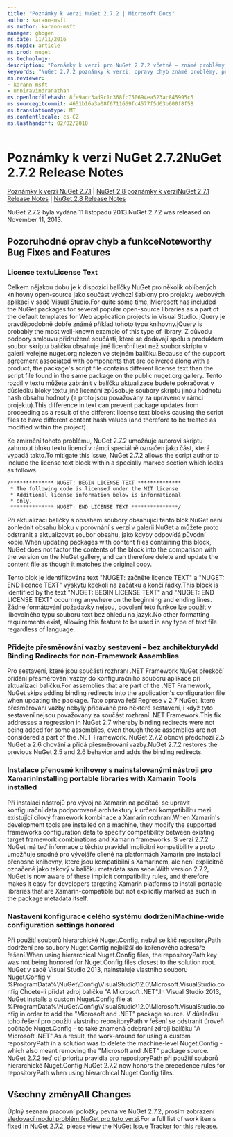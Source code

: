 ```yaml
---
title: "Poznámky k verzi NuGet 2.7.2 | Microsoft Docs"
author: karann-msft
ms.author: karann-msft
manager: ghogen
ms.date: 11/11/2016
ms.topic: article
ms.prod: nuget
ms.technology: 
description: "Poznámky k verzi pro NuGet 2.7.2 včetně – známé problémy, opravy chyb, přidaných funkcí a chcete."
keywords: "NuGet 2.7.2 poznámky k verzi, opravy chyb známé problémy, přidat funkce, chcete"
ms.reviewer:
- karann-msft
- unniravindranathan
ms.openlocfilehash: 8fe9acc3ad9c1c368fc750694ea523ac845995c5
ms.sourcegitcommit: 4651b16a3a08f6711669fc4577f5d63b600f8f58
ms.translationtype: MT
ms.contentlocale: cs-CZ
ms.lasthandoff: 02/02/2018
---
```

# <a name="nuget-272-release-notes"></a><span data-ttu-id="65f3a-104">Poznámky k verzi NuGet 2.7.2</span><span class="sxs-lookup"><span data-stu-id="65f3a-104">NuGet 2.7.2 Release Notes</span></span>

<span data-ttu-id="65f3a-105">[Poznámky k verzi NuGet 2.7.1](../release-notes/nuget-2.7.1.md) | [NuGet 2.8 poznámky k verzi](../release-notes/nuget-2.8.md)</span><span class="sxs-lookup"><span data-stu-id="65f3a-105">[NuGet 2.7.1 Release Notes](../release-notes/nuget-2.7.1.md) | [NuGet 2.8 Release Notes](../release-notes/nuget-2.8.md)</span></span>

<span data-ttu-id="65f3a-106">NuGet 2.7.2 byla vydána 11 listopadu 2013.</span><span class="sxs-lookup"><span data-stu-id="65f3a-106">NuGet 2.7.2 was released on November 11, 2013.</span></span>

## <a name="noteworthy-bug-fixes-and-features"></a><span data-ttu-id="65f3a-107">Pozoruhodné oprav chyb a funkce</span><span class="sxs-lookup"><span data-stu-id="65f3a-107">Noteworthy Bug Fixes and Features</span></span>

### <a name="license-text"></a><span data-ttu-id="65f3a-108">Licence textu</span><span class="sxs-lookup"><span data-stu-id="65f3a-108">License Text</span></span>
<span data-ttu-id="65f3a-109">Celkem nějakou dobu je k dispozici balíčky NuGet pro několik oblíbených knihovny open-source jako součást výchozí šablony pro projekty webových aplikací v sadě Visual Studio.</span><span class="sxs-lookup"><span data-stu-id="65f3a-109">For quite some time, Microsoft has included the NuGet packages for several popular open-source libraries as a part of the default templates for Web application projects in Visual Studio.</span></span> <span data-ttu-id="65f3a-110">jQuery je pravděpodobně dobře známé příklad tohoto typu knihovny.</span><span class="sxs-lookup"><span data-stu-id="65f3a-110">jQuery is probably the most well-known example of this type of library.</span></span> <span data-ttu-id="65f3a-111">Z důvodu podpory smlouvu přidružené součásti, které se dodávají spolu s produktem soubor skriptu balíčku obsahuje jiné licenční text než soubor skriptu v galerii veřejné nuget.org nalezen ve stejném balíčku.</span><span class="sxs-lookup"><span data-stu-id="65f3a-111">Because of the support agreement associated with components that are delivered along with a product, the package's script file contains different license text than the script file found in the same package on the public nuget.org gallery.</span></span> <span data-ttu-id="65f3a-112">Tento rozdíl v textu můžete zabránit v balíčku aktualizace budete pokračovat v důsledku bloky textu jiné licenční způsobuje soubory skriptu jinou hodnotu hash obsahu hodnoty (a proto jsou považovány za upraveno v rámci projektu).</span><span class="sxs-lookup"><span data-stu-id="65f3a-112">This difference in text can prevent package updates from proceeding as a result of the different license text blocks causing the script files to have different content hash values (and therefore to be treated as modified within the project).</span></span>

<span data-ttu-id="65f3a-113">Ke zmírnění tohoto problému, NuGet 2.7.2 umožňuje autorovi skriptu zahrnout bloku textu licencí v rámci speciálně označen jako část, která vypadá takto.</span><span class="sxs-lookup"><span data-stu-id="65f3a-113">To mitigate this issue, NuGet 2.7.2 allows the script author to include the license text block within a specially marked section which looks as follows.</span></span>

    /************** NUGET: BEGIN LICENSE TEXT **************
     * The following code is licensed under the MIT license
     * Additional license information below is informational
     * only.
     ************** NUGET: END LICENSE TEXT ***************/

<span data-ttu-id="65f3a-114">Při aktualizaci balíčky s obsahem soubory obsahující tento blok NuGet není zohlednit obsahu bloku v porovnání s verzí v galerii NuGet a můžete proto odstranit a aktualizovat soubor obsahu, jako kdyby odpovídá původní kopie.</span><span class="sxs-lookup"><span data-stu-id="65f3a-114">When updating packages with content files containing this block, NuGet does not factor the contents of the block into the comparison with the version on the NuGet gallery, and can therefore delete and update the content file as though it matches the original copy.</span></span>

<span data-ttu-id="65f3a-115">Tento blok je identifikována text "NUGET: začněte licence TEXT" a "NUGET: END licence TEXT" výskytu kdekoli na začátku a končí řádky.</span><span class="sxs-lookup"><span data-stu-id="65f3a-115">This block is identified by the text "NUGET: BEGIN LICENSE TEXT" and "NUGET: END LICENSE TEXT" occurring anywhere on the beginning and ending lines.</span></span>  <span data-ttu-id="65f3a-116">Žádné formátování požadavky nejsou, povolení této funkce lze použít v libovolného typu souboru text bez ohledu na jazyk.</span><span class="sxs-lookup"><span data-stu-id="65f3a-116">No other formatting requirements exist, allowing this feature to be used in any type of text file regardless of language.</span></span>

### <a name="add-binding-redirects-for-non-framework-assemblies"></a><span data-ttu-id="65f3a-117">Přidejte přesměrování vazby sestavení – bez architektury</span><span class="sxs-lookup"><span data-stu-id="65f3a-117">Add Binding Redirects for non-Framework Assemblies</span></span>
<span data-ttu-id="65f3a-118">Pro sestavení, které jsou součástí rozhraní .NET Framework NuGet přeskočí přidání přesměrování vazby do konfiguračního souboru aplikace při aktualizaci balíčku.</span><span class="sxs-lookup"><span data-stu-id="65f3a-118">For assemblies that are part of the .NET Framework, NuGet skips adding binding redirects into the application's configuration file when updating the package.</span></span> <span data-ttu-id="65f3a-119">Tato oprava řeší Regrese v 2.7 NuGet, které přesměrování vazby nebyly přidávané pro některé sestavení, i když tyto sestavení nejsou považovány za součást rozhraní .NET Framework.</span><span class="sxs-lookup"><span data-stu-id="65f3a-119">This fix addresses a regression in NuGet 2.7 whereby binding redirects were not being added for some assemblies, even though those assemblies are not considered a part of the .NET Framework.</span></span> <span data-ttu-id="65f3a-120">NuGet 2.7.2 obnoví předchozí 2.5 NuGet a 2.6 chování a přidá přesměrování vazby.</span><span class="sxs-lookup"><span data-stu-id="65f3a-120">NuGet 2.7.2 restores the previous NuGet 2.5 and 2.6 behavior and adds the binding redirects.</span></span>

### <a name="installing-portable-libraries-with-xamarin-tools-installed"></a><span data-ttu-id="65f3a-121">Instalace přenosné knihovny s nainstalovanými nástroji pro Xamarin</span><span class="sxs-lookup"><span data-stu-id="65f3a-121">Installing portable libraries with Xamarin Tools installed</span></span>
<span data-ttu-id="65f3a-122">Při instalaci nástrojů pro vývoj na Xamarin na počítači se upravit konfigurační data podporované architektury k určení kompatibilitu mezi existující cílový framework kombinace a Xamarin rozhraní.</span><span class="sxs-lookup"><span data-stu-id="65f3a-122">When Xamarin's development tools are installed on a machine, they modify the supported frameworks configuration data to specify compatibility between existing target framework combinations and Xamarin frameworks.</span></span> <span data-ttu-id="65f3a-123">S verzí 2.7.2 NuGet má teď informace o těchto pravidel implicitní kompatibility a proto umožňuje snadné pro vývojáře cílené na platformách Xamarin pro instalaci přenosné knihovny, které jsou kompatibilní s Xamarinem, ale není explicitně označené jako takový v balíčku metadata sám sebe.</span><span class="sxs-lookup"><span data-stu-id="65f3a-123">With version 2.7.2, NuGet is now aware of these implicit compatibility rules, and therefore makes it easy for developers targeting Xamarin platforms to install portable libraries that are Xamarin-compatible but not explicitly marked as such in the package metadata itself.</span></span>

### <a name="machine-wide-configuration-settings-honored"></a><span data-ttu-id="65f3a-124">Nastavení konfigurace celého systému dodržení</span><span class="sxs-lookup"><span data-stu-id="65f3a-124">Machine-wide configuration settings honored</span></span>
<span data-ttu-id="65f3a-125">Při použití souborů hierarchické Nuget.Config, nebyl se klíč repositoryPath dodržení pro soubory Nuget.Config nejbližší do kořenového adresáře řešení.</span><span class="sxs-lookup"><span data-stu-id="65f3a-125">When using hierarchical Nuget.Config files, the repositoryPath key was not being honored for Nuget.Config files closest to the solution root.</span></span> <span data-ttu-id="65f3a-126">NuGet v sadě Visual Studio 2013, nainstaluje vlastního souboru Nuget.Config v %ProgramData%\NuGet\Config\VisualStudio\12.0\Microsoft.VisualStudio.config Chcete-li přidat zdroj balíčku "A Microsoft .NET".</span><span class="sxs-lookup"><span data-stu-id="65f3a-126">In Visual Studio 2013, NuGet installs a custom Nuget.Config file at %ProgramData%\NuGet\Config\VisualStudio\12.0\Microsoft.VisualStudio.config in order to add the "Microsoft and .NET" package source.</span></span> <span data-ttu-id="65f3a-127">V důsledku toho řešení pro použití vlastního repositoryPath v řešení se odstranit úroveň počítače Nuget.Config – to také znamená odebrání zdroji balíčku "A Microsoft .NET".</span><span class="sxs-lookup"><span data-stu-id="65f3a-127">As a result, the work-around for using a custom repositoryPath in a solution was to delete the machine-level Nuget.Config - which also meant removing the "Microsoft and .NET" package source.</span></span> <span data-ttu-id="65f3a-128">NuGet 2.7.2 teď ctí prioritu pravidla pro repositoryPath při použití souborů hierarchické Nuget.Config.</span><span class="sxs-lookup"><span data-stu-id="65f3a-128">NuGet 2.7.2 now honors the precedence rules for repositoryPath when using hierarchical Nuget.Config files.</span></span>

## <a name="all-changes"></a><span data-ttu-id="65f3a-129">Všechny změny</span><span class="sxs-lookup"><span data-stu-id="65f3a-129">All Changes</span></span>
<span data-ttu-id="65f3a-130">Úplný seznam pracovní položky pevná ve NuGet 2.7.2, prosím zobrazení [sledovací modul problém NuGet pro tuto verzi](https://nuget.codeplex.com/workitem/list/advanced?keyword=&status=All&type=All&priority=All&release=NuGet%202.7.2&assignedTo=All&component=All&sortField=LastUpdatedDate&sortDirection=Descending&page=0&reasonClosed=Fixed).</span><span class="sxs-lookup"><span data-stu-id="65f3a-130">For a full list of work items fixed in NuGet 2.7.2, please view the [NuGet Issue Tracker for this release](https://nuget.codeplex.com/workitem/list/advanced?keyword=&status=All&type=All&priority=All&release=NuGet%202.7.2&assignedTo=All&component=All&sortField=LastUpdatedDate&sortDirection=Descending&page=0&reasonClosed=Fixed).</span></span>
